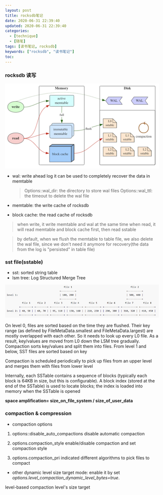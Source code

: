 ```yaml
---
layout: post
title: rocksdb笔记
date: 2020-06-31 22:39:40
updated: 2020-06-31 22:39:40
categories:
  - [technique]
  - [随笔]
tags: [读书笔记, rocksdb]
keywords: ["rocksdb", "读书笔记"]
toc:
---
```


### rocksdb 读写
![rockdb read_write](/source/images/2021/rocksdb_readwrite.jpg)

- wal: write ahead log
  it can be used to completely recover the data in memtable

  > Options::wal_dir: the directory to store wal files
  > Options::wal_ttl: the timeout to delete the wal file

- memtable: the write cache of rocksdb
- block cache: the read cache of rocksdb


> when write, it write memtable and wal at the same time
> when read, it will read  memtable and block cache first, then read sstable

> by default, when we flush the memtable to table file, we also delete the wal file, since we don't need it anymore for recovery(the data from the log is "persisted" in table file)


### sst file(sstable)
- sst: sorted string table
- lsm tree: Log Structured Merge Tree

![lsm tree](/source/images/2021/lsm_tree_example1.png)

On level 0, files are sorted based on the time they are flushed. Their key range (as defined by FileMetaData.smallest and FileMetaData.largest) are mostly overlapped with each other. So it needs to look up every L0 file. As a result, key/values are moved from L0 down the LSM tree gradually. Compaction sorts key/values and split them into files. From level 1 and below, SST files are sorted based on key

Compaction is scheduled periodically to pick up files from an upper level and merges them with files from lower level

Internally, each SSTable contains a sequence of blocks (typically each block is 64KB in size, but this is configurable). A block index (stored at the end of the SSTable) is used to locate blocks; the index is loaded into memory when the SSTable is opened


**space amplification= size_on_file_system / size_of_user_data**


### compaction & compression
- compaction options
1. options::disable_auto_compactions
disable automatic compaction

2. options.compaction_style
enable/disable compaction and set compaction style

3. options.compaction_pri
indicated different algorithms to pick files to compact

- other
dynamic level size target mode: enable it by set  *options.level_compaction_dynamic_level_bytes=true*.

level-based compaction
level's size target


